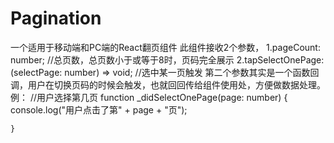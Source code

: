 # Pagination
一个适用于移动端和PC端的React翻页组件
此组件接收2个参数，
1.pageCount: number; //总页数，总页数小于或等于8时，页码完全展示
2.tapSelectOnePage: (selectPage: number) => void; //选中某一页触发
第二个参数其实是一个函数回调，用户在切换页码的时候会触发，也就回回传给组件使用处，方便做数据处理。
例：
//用户选择第几页
    function _didSelectOnePage(page: number) {
        console.log("用户点击了第" + page + "页");
        
    }
<PageComponent
                    pageCount={12}
                    tapSelectOnePage={_didSelectOnePage}
                ></PageComponent>
